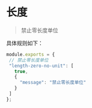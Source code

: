 # 长度
 > 禁止零长度单位 
 
 具体规则如下：
 ```js
module.exports = {
  // 禁止零长度单位
  "length-zero-no-unit": [
    true,
    {
      "message": "禁止零长度单位"
    }
  ]
};
```